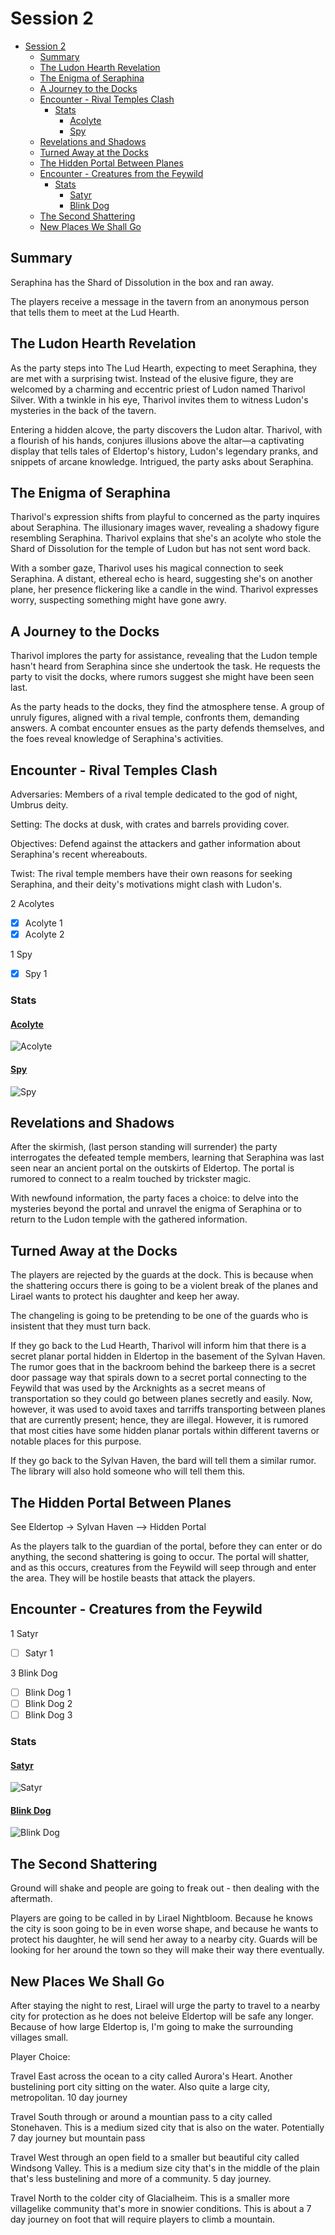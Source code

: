 # Session 2

- [Session 2](#session-2)
  - [Summary](#summary)
  - [The Ludon Hearth Revelation](#the-ludon-hearth-revelation)
  - [The Enigma of Seraphina](#the-enigma-of-seraphina)
  - [A Journey to the Docks](#a-journey-to-the-docks)
  - [Encounter - Rival Temples Clash](#encounter---rival-temples-clash)
    - [Stats](#stats)
      - [Acolyte](#acolyte)
      - [Spy](#spy)
  - [Revelations and Shadows](#revelations-and-shadows)
  - [Turned Away at the Docks](#turned-away-at-the-docks)
  - [The Hidden Portal Between Planes](#the-hidden-portal-between-planes)
  - [Encounter - Creatures from the Feywild](#encounter---creatures-from-the-feywild)
    - [Stats](#stats-1)
      - [Satyr](#satyr)
      - [Blink Dog](#blink-dog)
  - [The Second Shattering](#the-second-shattering)
  - [New Places We Shall Go](#new-places-we-shall-go)


## Summary

Seraphina has the Shard of Dissolution in the box and ran away. 

The players receive a message in the tavern from an anonymous person that tells them to meet at the Lud Hearth.


## The Ludon Hearth Revelation

As the party steps into The Lud Hearth, expecting to meet Seraphina, they are met with a surprising twist. Instead of the elusive figure, they are welcomed by a charming and eccentric priest of Ludon named Tharivol Silver. With a twinkle in his eye, Tharivol invites them to witness Ludon's mysteries in the back of the tavern.

Entering a hidden alcove, the party discovers the Ludon altar. Tharivol, with a flourish of his hands, conjures illusions above the altar—a captivating display that tells tales of Eldertop's history, Ludon's legendary pranks, and snippets of arcane knowledge. Intrigued, the party asks about Seraphina.

## The Enigma of Seraphina

Tharivol's expression shifts from playful to concerned as the party inquires about Seraphina. The illusionary images waver, revealing a shadowy figure resembling Seraphina. Tharivol explains that she's an acolyte who stole the Shard of Dissolution for the temple of Ludon but has not sent word back.

With a somber gaze, Tharivol uses his magical connection to seek Seraphina. A distant, ethereal echo is heard, suggesting she's on another plane, her presence flickering like a candle in the wind. Tharivol expresses worry, suspecting something might have gone awry.


## A Journey to the Docks

Tharivol implores the party for assistance, revealing that the Ludon temple hasn't heard from Seraphina since she undertook the task. He requests the party to visit the docks, where rumors suggest she might have been seen last.

As the party heads to the docks, they find the atmosphere tense. A group of unruly figures, aligned with a rival temple, confronts them, demanding answers. A combat encounter ensues as the party defends themselves, and the foes reveal knowledge of Seraphina's activities.

## Encounter - Rival Temples Clash

Adversaries: Members of a rival temple dedicated to the god of night, Umbrus deity.

Setting: The docks at dusk, with crates and barrels providing cover.

Objectives: Defend against the attackers and gather information about Seraphina's recent whereabouts.

Twist: The rival temple members have their own reasons for seeking Seraphina, and their deity's motivations might clash with Ludon's.

2 Acolytes

- [X] Acolyte 1
- [X] Acolyte 2

1 Spy

- [X] Spy 1

### Stats

#### [Acolyte](https://www.dndbeyond.com/monsters/16763-acolyte)

![Acolyte](../../Resources/AcolyteStats.png)

#### [Spy](https://www.dndbeyond.com/monsters/17021-spy)

![Spy](../../Resources/SpyStats.png)

## Revelations and Shadows

After the skirmish, (last person standing will surrender) the party interrogates the defeated temple members, learning that Seraphina was last seen near an ancient portal on the outskirts of Eldertop. The portal is rumored to connect to a realm touched by trickster magic.

With newfound information, the party faces a choice: to delve into the mysteries beyond the portal and unravel the enigma of Seraphina or to return to the Ludon temple with the gathered information.


## Turned Away at the Docks

The players are rejected by the guards at the dock. This is because when the shattering occurs there is going to be a violent break of the planes and Lirael wants to protect his daughter and keep her away. 

The changeling is going to be pretending to be one of the guards who is insistent that they must turn back.

If they go back to the Lud Hearth, Tharivol will inform him that there is a secret planar portal hidden in Eldertop in the basement of the Sylvan Haven. The rumor goes that in the backroom behind the barkeep there is a secret door passage way that spirals down to a secret portal connecting to the Feywild that was used by the Arcknights as a secret means of transportation so they could go between planes secretly and easily. Now, however, it was used to avoid taxes and tarriffs transporting between planes that are currently present; hence, they are illegal. However, it is rumored that most cities have some hidden planar portals within different taverns or notable places for this purpose.  

If they go back to the Sylvan Haven, the bard will tell them a similar rumor. The library will also hold someone who will tell them this. 

## The Hidden Portal Between Planes

See Eldertop -> Sylvan Haven --> Hidden Portal


As the players talk to the guardian of the portal, before they can enter or do anything, the second shattering is going to occur. The portal will shatter, and as this occurs, creatures from the Feywild will seep through and enter the area. They will be hostile beasts that attack the players.

## Encounter - Creatures from the Feywild

1 Satyr

- [ ] Satyr 1

3 Blink Dog

- [ ] Blink Dog 1
- [ ] Blink Dog 2
- [ ] Blink Dog 3

### Stats

#### [Satyr](https://www.dndbeyond.com/monsters/17005-satyr)

![Satyr](../../Resources/SatyrStats.png)

#### [Blink Dog](https://www.dndbeyond.com/monsters/16809-blink-dog)

![Blink Dog](../../Resources/BlinkDogStats.png)


## The Second Shattering

Ground will shake and people are going to freak out - then dealing with the aftermath. 

Players are going to be called in by Lirael Nightbloom. Because he knows the city is soon going to be in even worse shape, and because he wants to protect his daughter, he will send her away to a nearby city. Guards will be looking for her around the town so they will make their way there eventually.


## New Places We Shall Go

After staying the night to rest, Lirael will urge the party to travel to a nearby city for protection as he does not beleive Eldertop will be safe any longer. Because of how large Eldertop is, I'm going to make the surrounding villages small. 

Player Choice:

Travel East across the ocean to a city called Aurora's Heart. Another bustelining port city sitting on the water. Also quite a large city, metropolitan. 10 day journey

Travel South through or around a mountian pass to a city called Stonehaven. This is a medium sized city that is also on the water. Potentially 7 day journey but mountain pass

Travel West through an open field to a smaller but beautiful city called Windsong Valley. This is a medium size city that's in the middle of the plain that's less bustelining and more of a community. 5 day journey.

Travel North to the colder city of Glacialheim. This is a smaller more villagelike community that's more in snowier conditions. This is about a 7 day journey on foot that will require players to climb a mountain. 





